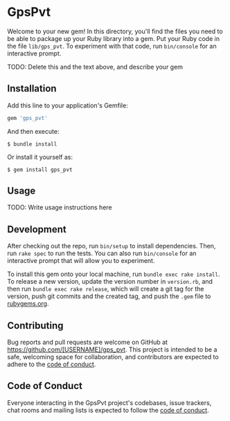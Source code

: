# GpsPvt

Welcome to your new gem! In this directory, you'll find the files you need to be able to package up your Ruby library into a gem. Put your Ruby code in the file `lib/gps_pvt`. To experiment with that code, run `bin/console` for an interactive prompt.

TODO: Delete this and the text above, and describe your gem

## Installation

Add this line to your application's Gemfile:

```ruby
gem 'gps_pvt'
```

And then execute:

    $ bundle install

Or install it yourself as:

    $ gem install gps_pvt

## Usage

TODO: Write usage instructions here

## Development

After checking out the repo, run `bin/setup` to install dependencies. Then, run `rake spec` to run the tests. You can also run `bin/console` for an interactive prompt that will allow you to experiment.

To install this gem onto your local machine, run `bundle exec rake install`. To release a new version, update the version number in `version.rb`, and then run `bundle exec rake release`, which will create a git tag for the version, push git commits and the created tag, and push the `.gem` file to [rubygems.org](https://rubygems.org).

## Contributing

Bug reports and pull requests are welcome on GitHub at https://github.com/[USERNAME]/gps_pvt. This project is intended to be a safe, welcoming space for collaboration, and contributors are expected to adhere to the [code of conduct](https://github.com/[USERNAME]/gps_pvt/blob/master/CODE_OF_CONDUCT.md).

## Code of Conduct

Everyone interacting in the GpsPvt project's codebases, issue trackers, chat rooms and mailing lists is expected to follow the [code of conduct](https://github.com/[USERNAME]/gps_pvt/blob/master/CODE_OF_CONDUCT.md).
